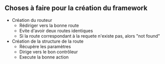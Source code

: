 ## Choses à faire pour la création du framework

- Création du routeur
    - Rédiriger vers la bonne route
    - Evite d'avoir deux routes identiques
    - Si la route correspondant à la requete n'existe pas, alors "not found"
- Création de la structure de la route
    - Récupère les paramètres
    - Dirige vers le bon contrôleur
    - Execute la bonne action